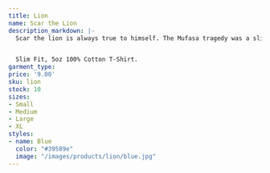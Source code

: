 ```yaml
---
title: Lion
name: Scar the Lion
description_markdown: |-
  Scar the lion is always true to himself. The Mufasa tragedy was a slight blemish in what was otherwise a saint-like life.


  Slim Fit, 5oz 100% Cotton T-Shirt.
garment_type: 
price: '9.00'
sku: lion
stock: 10
sizes:
- Small
- Medium
- Large
- XL
styles:
- name: Blue
  color: "#39589e"
  image: "/images/products/lion/blue.jpg"
---
```



